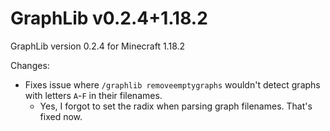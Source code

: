 # GraphLib v0.2.4+1.18.2

GraphLib version 0.2.4 for Minecraft 1.18.2

Changes:

* Fixes issue where `/graphlib removeemptygraphs` wouldn't detect graphs with letters `A`-`F` in their filenames.
    * Yes, I forgot to set the radix when parsing graph filenames. That's fixed now.
